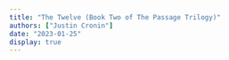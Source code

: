 ```yaml
---
title: "The Twelve (Book Two of The Passage Trilogy)"
authors: ["Justin Cronin"]
date: "2023-01-25"
display: true
---
```


<!-- Your comments or review here -->
